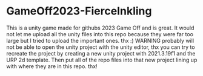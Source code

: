 # GameOff2023-FierceInkling
This is a unity game made for githubs 2023 Game Off and is great. It would not let me upload all the unity files into this repo because they were far too large but I tried to upload the important ones. thx :)
WARNING probably will not be able to open the unity project with the unity editor, thx 
you can try to recreate the project by creating a new unity project with 2021.3.19f1 and the URP 2d template. Then put all of the repo files into that new project lining up with where they are in this repo. thx!
